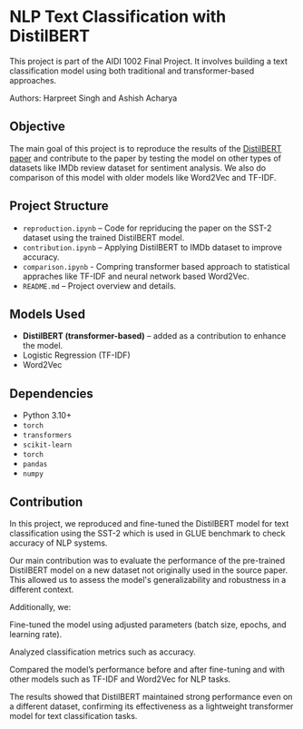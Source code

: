 # NLP Text Classification with DistilBERT

This project is part of the AIDI 1002 Final Project. It involves building a text classification model using both traditional and transformer-based approaches.

Authors: Harpreet Singh and Ashish Acharya

## Objective

The main goal of this project is to reproduce the results of the [DistilBERT paper](https://arxiv.org/abs/1910.01108) and contribute to the paper by testing the
model on other types of datasets like IMDb review dataset for sentiment analysis. We also do comparison of this model with older models like Word2Vec and TF-IDF.

## Project Structure

- `reproduction.ipynb` – Code for repriducing the paper on the SST-2 dataset using the trained DistilBERT model.
- `contribution.ipynb` – Applying DistilBERT to IMDb dataset to improve accuracy.
- `comparison.ipynb` - Compring transformer based approach to statistical appraches like TF-IDF and neural network based Word2Vec.
- `README.md` – Project overview and details.

## Models Used

- **DistilBERT (transformer-based)** – added as a contribution to enhance the model.
- Logistic Regression (TF-IDF)
- Word2Vec

## Dependencies

- Python 3.10+
- `torch`
- `transformers`
- `scikit-learn`
- `torch`
- `pandas`
- `numpy`

## Contribution

In this project, we reproduced and fine-tuned the DistilBERT model for text classification using the SST-2 which is used in GLUE benchmark to check accuracy of NLP systems.

Our main contribution was to evaluate the performance of the pre-trained DistilBERT model on a new dataset not originally used in the source paper. This allowed us to assess the model's generalizability and robustness in a different context.

Additionally, we:

Fine-tuned the model using adjusted parameters (batch size, epochs, and learning rate).

Analyzed classification metrics such as accuracy.

Compared the model’s performance before and after fine-tuning and with other models such as TF-IDF and Word2Vec for NLP tasks.

The results showed that DistilBERT maintained strong performance even on a different dataset, confirming its effectiveness as a lightweight transformer model for text classification tasks.
